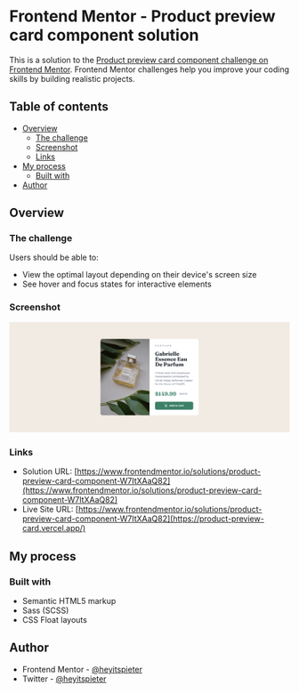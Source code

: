 # Frontend Mentor - Product preview card component solution

This is a solution to the [Product preview card component challenge on Frontend Mentor](https://www.frontendmentor.io/challenges/product-preview-card-component-GO7UmttRfa). Frontend Mentor challenges help you improve your coding skills by building realistic projects.

## Table of contents

- [Overview](#overview)
  - [The challenge](#the-challenge)
  - [Screenshot](#screenshot)
  - [Links](#links)
- [My process](#my-process)
  - [Built with](#built-with)
- [Author](#author)

## Overview

### The challenge

Users should be able to:

- View the optimal layout depending on their device's screen size
- See hover and focus states for interactive elements

### Screenshot

![](./screenshot.png)

### Links

- Solution URL: [https://www.frontendmentor.io/solutions/product-preview-card-component-W7ItXAaQ82](https://www.frontendmentor.io/solutions/product-preview-card-component-W7ItXAaQ82)
- Live Site URL: [https://www.frontendmentor.io/solutions/product-preview-card-component-W7ItXAaQ82](https://product-preview-card.vercel.app/)

## My process

### Built with

- Semantic HTML5 markup
- Sass (SCSS)
- CSS Float layouts

## Author

- Frontend Mentor - [@heyitspieter](https://www.frontendmentor.io/profile/heyitspieter)
- Twitter - [@heyitspieter](https://www.twitter.com/heyitspieter)
